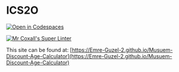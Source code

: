 # ICS2O

[![Open in Codespaces](https://classroom.github.com/assets/launch-codespace-2972f46106e565e64193e422d61a12cf1da4916b45550586e14ef0a7c637dd04.svg)](https://classroom.github.com/open-in-codespaces?assignment_repo_id=18579086)

[![Mr Coxall's Super Linter](https://github.com/Emre-Guzel-2/Musuem-Discount-Age-Calculator/workflows/Mr%20Coxall's%20Super%20Linter/badge.svg)](https://github.com/Emre-Guzel-2/Musuem-Discount-Age-Calculator/actions)

This site can be found at: [https://Emre-Guzel-2.github.io/Musuem-Discount-Age-Calculator](https://Emre-Guzel-2.github.io/Musuem-Discount-Age-Calculator)
